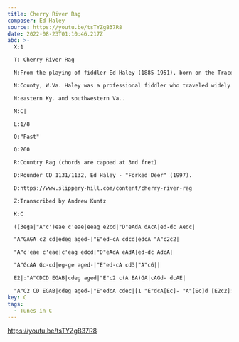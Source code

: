 ```yaml
---
title: Cherry River Rag
composer: Ed Haley
source: https://youtu.be/tsTYZgB37R8
date: 2022-08-23T01:10:46.217Z
abc: >-
  X:1

  T: Cherry River Rag

  N:From the playing of fiddler Ed Haley (1885-1951), born on the Trace Fork of Hart's Creek, Logan 

  N:County, W.Va. Haley was a professional fiddler who traveled widely throughout W.Va., Ohio, 

  N:eastern Ky. and southwestern Va.. 

  M:C|

  L:1/8

  Q:"Fast"

  Q:260

  R:Country Rag (chords are capoed at 3rd fret)

  D:Rounder CD 1131/1132, Ed Haley - "Forked Deer" (1997).  

  D:https://www.slippery-hill.com/content/cherry-river-rag

  Z:Transcribed by Andrew Kuntz

  K:C

  ((3ega|"A"c')eae c'eae|eeag e2cd|"D"eAdA dAcA|ed-dc Aedc|

  "A"GAGA c2 cd|edeg aged-|"E"ed-cA cdcd|edcA "A"c2c2|

  "A"c'eae c'eae|c'eag edcd|"D"eAdA eAdA|ed-dc AdcA|

  "A"GcAA Gc-cd|eg-ge aged-|"E"ed-cA cd3|"A"c6||

  E2|:"A"CDCD EGAB|cdeg aged|"E"c2 c(A BA)GA|cAGd- dcAE|

  "A"C2 CD EGAB|cdeg aged-|"E"edcA cdec|[1 "E"dcA[Ec]- "A"[Ec]d [E2c2]:|2  "A"dcA[Ec]- [Ec]d [E2c2]|
key: C
tags:
  - Tunes in C
---
```

https://youtu.be/tsTYZgB37R8